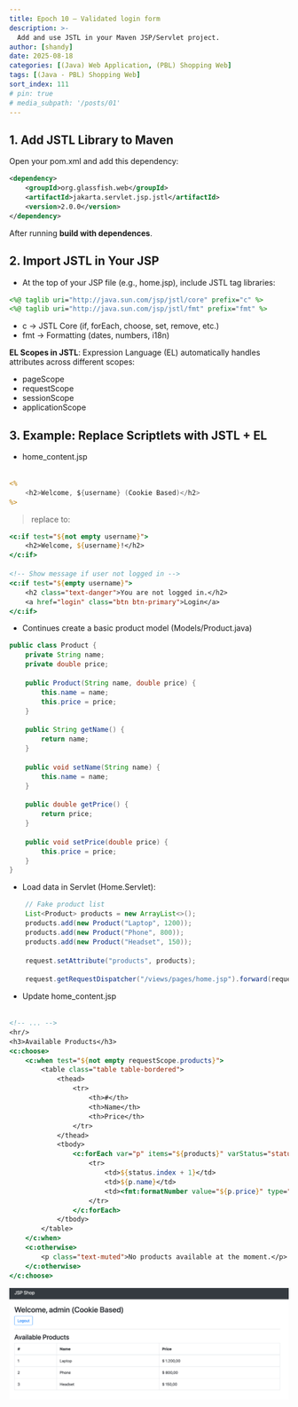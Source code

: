 ```yaml
---
title: Epoch 10 – Validated login form
description: >-
  Add and use JSTL in your Maven JSP/Servlet project.
author: [shandy]
date: 2025-08-18
categories: [(Java) Web Application, (PBL) Shopping Web]
tags: [(Java - PBL) Shopping Web]
sort_index: 111
# pin: true
# media_subpath: '/posts/01'
---
```


## 1. Add JSTL Library to Maven

Open your pom.xml and add this dependency:

```xml
<dependency>
    <groupId>org.glassfish.web</groupId>
    <artifactId>jakarta.servlet.jsp.jstl</artifactId>
    <version>2.0.0</version>
</dependency>
```

After running **build with dependences**.

## 2. Import JSTL in Your JSP

- At the top of your JSP file (e.g., home.jsp), include JSTL tag libraries:

```jsp
<%@ taglib uri="http://java.sun.com/jsp/jstl/core" prefix="c" %>
<%@ taglib uri="http://java.sun.com/jsp/jstl/fmt" prefix="fmt" %>
```

- c → JSTL Core (if, forEach, choose, set, remove, etc.)
- fmt → Formatting (dates, numbers, i18n)

**EL Scopes in JSTL**: Expression Language (EL) automatically handles attributes across different scopes:
- pageScope
- requestScope
- sessionScope
- applicationScope

## 3. Example: Replace Scriptlets with JSTL + EL

- home_content.jsp

```jsp

<%
    <h2>Welcome, ${username} (Cookie Based)</h2>
%>

```

> replace to:

```jsp
<c:if test="${not empty username}">
    <h2>Welcome, ${username}!</h2>
</c:if>

<!-- Show message if user not logged in -->
<c:if test="${empty username}">
    <h2 class="text-danger">You are not logged in.</h2>
    <a href="login" class="btn btn-primary">Login</a>
</c:if>
```

- Continues create a basic product model (Models/Product.java)

```java
public class Product {
    private String name;
    private double price;
    
    public Product(String name, double price) {
        this.name = name;
        this.price = price;
    }

    public String getName() {
        return name;
    }

    public void setName(String name) {
        this.name = name;
    }

    public double getPrice() {
        return price;
    }

    public void setPrice(double price) {
        this.price = price;
    }
}
```

- Load data in Servlet (Home.Servlet):

```java
    // Fake product list
    List<Product> products = new ArrayList<>();
    products.add(new Product("Laptop", 1200));
    products.add(new Product("Phone", 800));
    products.add(new Product("Headset", 150));
    
    request.setAttribute("products", products);

    request.getRequestDispatcher("/views/pages/home.jsp").forward(request, response);
```

- Update home_content.jsp

```jsp

<!-- ... -->
<hr/>
<h3>Available Products</h3>
<c:choose>
    <c:when test="${not empty requestScope.products}">
        <table class="table table-bordered">
            <thead>
                <tr>
                    <th>#</th>
                    <th>Name</th>
                    <th>Price</th>
                </tr>
            </thead>
            <tbody>
                <c:forEach var="p" items="${products}" varStatus="status">
                    <tr>
                        <td>${status.index + 1}</td>
                        <td>${p.name}</td>
                        <td><fmt:formatNumber value="${p.price}" type="currency" currencySymbol="$" /></td>
                    </tr>
                </c:forEach>
            </tbody>
        </table>
    </c:when>
    <c:otherwise>
        <p class="text-muted">No products available at the moment.</p>
    </c:otherwise>
</c:choose>

```

![](/assets/img/2025-08-19-11-31-08.png)